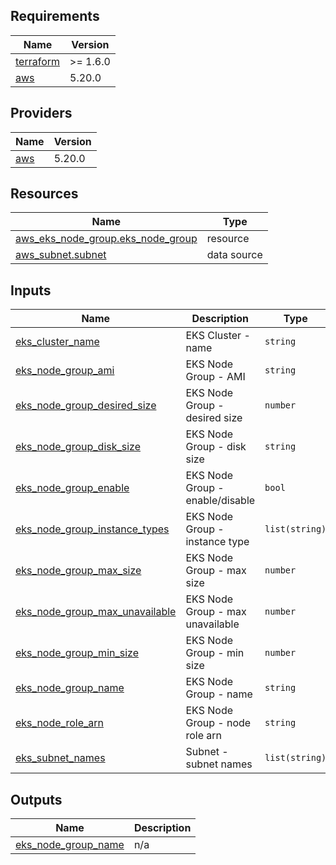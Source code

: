 <!-- BEGIN_TF_DOCS -->
## Requirements

| Name | Version |
|------|---------|
| <a name="requirement_terraform"></a> [terraform](#requirement\_terraform) | >= 1.6.0 |
| <a name="requirement_aws"></a> [aws](#requirement\_aws) | 5.20.0 |

## Providers

| Name | Version |
|------|---------|
| <a name="provider_aws"></a> [aws](#provider\_aws) | 5.20.0 |

## Resources

| Name | Type |
|------|------|
| [aws_eks_node_group.eks_node_group](https://registry.terraform.io/providers/hashicorp/aws/5.20.0/docs/resources/eks_node_group) | resource |
| [aws_subnet.subnet](https://registry.terraform.io/providers/hashicorp/aws/5.20.0/docs/data-sources/subnet) | data source |

## Inputs

| Name | Description | Type | Default | Required |
|------|-------------|------|---------|:--------:|
| <a name="input_eks_cluster_name"></a> [eks\_cluster\_name](#input\_eks\_cluster\_name) | EKS Cluster - name | `string` | n/a | yes |
| <a name="input_eks_node_group_ami"></a> [eks\_node\_group\_ami](#input\_eks\_node\_group\_ami) | EKS Node Group - AMI | `string` | n/a | yes |
| <a name="input_eks_node_group_desired_size"></a> [eks\_node\_group\_desired\_size](#input\_eks\_node\_group\_desired\_size) | EKS Node Group - desired size | `number` | n/a | yes |
| <a name="input_eks_node_group_disk_size"></a> [eks\_node\_group\_disk\_size](#input\_eks\_node\_group\_disk\_size) | EKS Node Group - disk size | `string` | n/a | yes |
| <a name="input_eks_node_group_enable"></a> [eks\_node\_group\_enable](#input\_eks\_node\_group\_enable) | EKS Node Group - enable/disable | `bool` | n/a | yes |
| <a name="input_eks_node_group_instance_types"></a> [eks\_node\_group\_instance\_types](#input\_eks\_node\_group\_instance\_types) | EKS Node Group - instance type | `list(string)` | n/a | yes |
| <a name="input_eks_node_group_max_size"></a> [eks\_node\_group\_max\_size](#input\_eks\_node\_group\_max\_size) | EKS Node Group - max size | `number` | n/a | yes |
| <a name="input_eks_node_group_max_unavailable"></a> [eks\_node\_group\_max\_unavailable](#input\_eks\_node\_group\_max\_unavailable) | EKS Node Group - max unavailable | `number` | n/a | yes |
| <a name="input_eks_node_group_min_size"></a> [eks\_node\_group\_min\_size](#input\_eks\_node\_group\_min\_size) | EKS Node Group - min size | `number` | n/a | yes |
| <a name="input_eks_node_group_name"></a> [eks\_node\_group\_name](#input\_eks\_node\_group\_name) | EKS Node Group - name | `string` | n/a | yes |
| <a name="input_eks_node_role_arn"></a> [eks\_node\_role\_arn](#input\_eks\_node\_role\_arn) | EKS Node Group - node role arn | `string` | n/a | yes |
| <a name="input_eks_subnet_names"></a> [eks\_subnet\_names](#input\_eks\_subnet\_names) | Subnet - subnet names | `list(string)` | n/a | yes |

## Outputs

| Name | Description |
|------|-------------|
| <a name="output_eks_node_group_name"></a> [eks\_node\_group\_name](#output\_eks\_node\_group\_name) | n/a |
<!-- END_TF_DOCS -->
